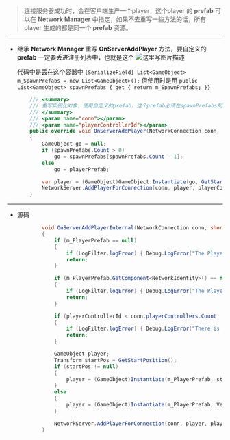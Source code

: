 > 连接服务器成功时，会在客户端生产一个player，这个player 的 **prefab** 可以在 **Network Manager** 中指定，如果不去重写一些方法的话，所有 player 生成的都是同一个 **prefab**  资源。

---
- 继承 **Network Manager** 重写 **OnServerAddPlayer** 方法，要自定义的**prefab** 一定要丢进注册列表中，也就是这个
	![这里写图片描述](http://img.blog.csdn.net/20160924211716145)

	代码中是丢在这个容器中
	`[SerializeField] List<GameObject> m_SpawnPrefabs = new List<GameObject>();`
	但使用时是用
	`public List<GameObject> spawnPrefabs { get { return m_SpawnPrefabs; }}`
	
	```csharp
	    /// <summary>
	    /// 重写实例化对象，使用自定义的prefab，这个prefab必须在spawnPrefabs列表中
	    /// </summary>
	    /// <param name="conn"></param>
	    /// <param name="playerControllerId"></param>
	    public override void OnServerAddPlayer(NetworkConnection conn, short playerControllerId)
	    {
	        GameObject go = null;
	        if (spawnPrefabs.Count > 0)
	            go = spawnPrefabs[spawnPrefabs.Count - 1];
	        else
	            go = playerPrefab;
	
	        var player = (GameObject)GameObject.Instantiate(go, GetStartPos().position, Quaternion.identity);
	        NetworkServer.AddPlayerForConnection(conn, player, playerControllerId);
	    }
	```

---
- 源码
	```csharp
	        void OnServerAddPlayerInternal(NetworkConnection conn, short playerControllerId)
	        {
	            if (m_PlayerPrefab == null)
	            {
	                if (LogFilter.logError) { Debug.LogError("The PlayerPrefab is empty on the NetworkManager. Please setup a PlayerPrefab object."); }
	                return;
	            }
	
	            if (m_PlayerPrefab.GetComponent<NetworkIdentity>() == null)
	            {
	                if (LogFilter.logError) { Debug.LogError("The PlayerPrefab does not have a NetworkIdentity. Please add a NetworkIdentity to the player prefab."); }
	                return;
	            }
	
	            if (playerControllerId < conn.playerControllers.Count  && conn.playerControllers[playerControllerId].IsValid && conn.playerControllers[playerControllerId].gameObject != null)
	            {
	                if (LogFilter.logError) { Debug.LogError("There is already a player at that playerControllerId for this connections."); }
	                return;
	            }
	
	            GameObject player;
	            Transform startPos = GetStartPosition();
	            if (startPos != null)
	            {
	                player = (GameObject)Instantiate(m_PlayerPrefab, startPos.position, startPos.rotation);
	            }
	            else
	            {
	                player = (GameObject)Instantiate(m_PlayerPrefab, Vector3.zero, Quaternion.identity);
	            }
	
	            NetworkServer.AddPlayerForConnection(conn, player, playerControllerId);
	        }
	```
